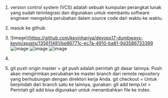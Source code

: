 1. version control system (VCS) adalah sebuah kumpulan perangkat lunak yang sudah terintegrasi dan digunakan untuk membantu software engineer mengelola perubahan        dalam source code dari waktu ke waktu. 
2. masuk ke github
3. 
   ![image](https://github.com/kevinhariya/devops17-dumbways-kevin/assets/135611481/be86771c-ec7a-4910-ba81-9d3586733399
   ![image](https://github.com/kevinhariya/devops17-dumbways-kevin/assets/135611481/ca1f67d5-c200-4627-b1b0-6003e3b42708)
   ![image](https://github.com/kevinhariya/devops17-dumbways-kevin/assets/135611481/d23f09f4-867d-4ba5-88c1-13e2e071a63c)
   ![image](https://github.com/kevinhariya/devops17-dumbways-kevin/assets/135611481/a11b6a6d-99da-4890-b21d-6b4152f50af3)
3. 


4. git push origin master = git push adalah perintah git dasar lainnya. Push akan mengirimkan perubahan ke master branch dari remote repository yang berhubungan        dengan direktori kerja Anda.
   git checkout <branch-name> = Untuk berpindah dari branch satu ke lainnya, gunakan:
   git add temp.txt = Perintah git add bisa digunakan untuk menambahkan file ke index.
